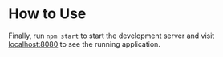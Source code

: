 # How to Use
Finally, run `npm start` to start the development server and visit [localhost:8080](http://localhost:8080) to see the running application.
